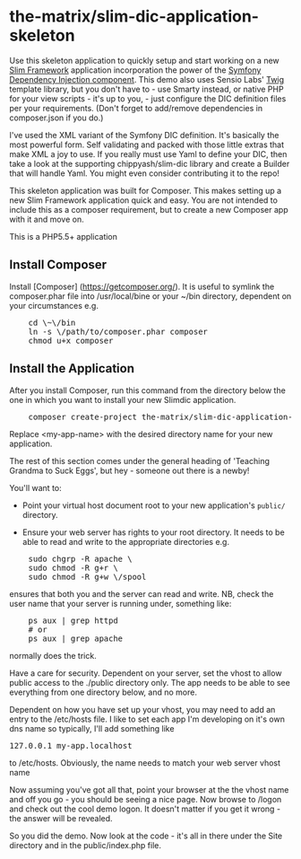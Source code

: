 # the-matrix/slim-dic-application-skeleton

Use this skeleton application to quickly setup and start working on a new 
[Slim Framework](http://www.slimframework.com/) application incorporation the 
power of the [Symfony Dependency Injection component](http://symfony.com/doc/current/components/dependency_injection/introduction.html). 
This demo also uses Sensio Labs' [Twig](http://twig.sensiolabs.org) template 
library, but you don't have to - use Smarty instead, or native PHP for your view 
scripts - it's up to you, - just configure the DIC definition files per
your requirements. (Don't forget to add/remove dependencies in composer.json if
you do.)

I've used the XML variant of the Symfony DIC definition. It's basically the most
powerful form.  Self validating and packed with those little extras that make 
XML a joy to use.  If you really must use Yaml to define your DIC, then take a
look at the supporting chippyash/slim-dic library and create a Builder that will
handle Yaml.  You might even consider contributing it to the repo! 

This skeleton application was built for Composer. This makes setting up a new 
Slim Framework application quick and easy. You are not intended to include this
as a composer requirement, but to create a new Composer app with it and move on.

This is a PHP5.5+ application

## Install Composer

Install [Composer] (https://getcomposer.org/). It is useful to symlink the
composer.phar file into /usr/local/bine or your ~/bin directory, dependent on
your circumstances e.g.

<pre>
    cd \~\/bin
    ln -s \/path/to/composer.phar composer
    chmod u+x composer
</pre>

## Install the Application

After you install Composer, run this command from the directory below the one 
in which you want to install your new Slimdic application.

<pre>
    composer create-project the-matrix/slim-dic-application-skeleton \<my-app-name\>
</pre>

Replace \<my-app-name\> with the desired directory name for your new application. 

The rest of this section comes under the general heading of 'Teaching Grandma to Suck Eggs',
but hey - someone out there is a newby!

You'll want to:
* Point your virtual host document root to your new application's `public/` directory.

* Ensure your web server has rights to your root directory. It needs to be able 
to read and write to the appropriate directories e.g.

<pre>
    sudo chgrp -R apache \<my-app-name\>
    sudo chmod -R g+r \<my-app-name\>
    sudo chmod -R g+w \<my-app-name\>/spool
</pre>

ensures that both you and the server can read and write. NB, check the user name
that your server is running under, something like:

<pre>
    ps aux | grep httpd
    # or
    ps aux | grep apache
</pre>

normally does the trick.

Have a care for security.  Dependent on your server, set the vhost to allow public
access to the ./public directory only.  The app needs to be able to see everything
from one directory below, and no more.

Dependent on how you have set up your vhost, you may need to add an entry to the
/etc/hosts file.  I like to set each app I'm developing on it's own dns name so
typically, I'll add something like

<pre>
127.0.0.1 my-app.localhost
</pre>

to /etc/hosts.  Obviously, the name needs to match your web server vhost name

Now assuming you've got all that, point your browser at the the vhost name and
off you go - you should be seeing a nice page.  Now browse to /logon and check
out the cool demo logon.  It doesn't matter if you get it wrong - the answer will 
be revealed.

So you did the demo.  Now look at the code - it's all in there under the Site directory
and in the public/index.php file.
